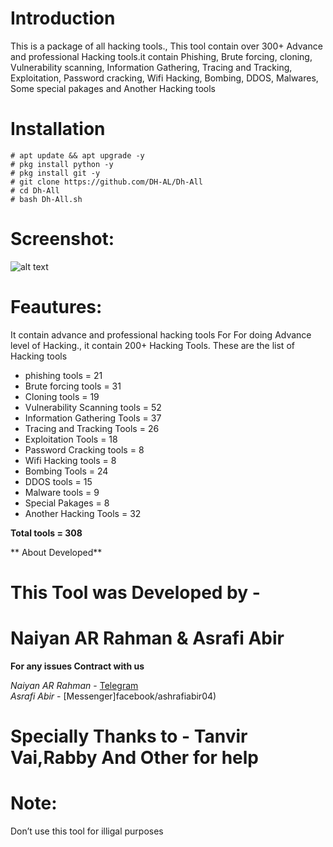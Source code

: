 # Introduction
This is a package of all hacking tools.,
This tool contain over 300+ Advance and professional
Hacking tools.it contain Phishing, Brute forcing, cloning, 
Vulnerability scanning, Information Gathering, Tracing and Tracking,
Exploitation, Password cracking, Wifi Hacking, Bombing, DDOS,
Malwares, Some special pakages and Another Hacking tools

# Installation 
```
# apt update && apt upgrade -y 
# pkg install python -y 
# pkg install git -y 
# git clone https://github.com/DH-AL/Dh-All
# cd Dh-All
# bash Dh-All.sh 

```
# Screenshot:
![alt text](https://github.com/DH-AL/Dh-All/blob/main/Screenshot_20210514-210157_Termux.png)
# Feautures:
It contain advance and professional hacking tools For
For doing Advance level of Hacking., it contain 200+
Hacking Tools. These are the list of Hacking tools
- phishing tools = 21
- Brute forcing tools = 31
- Cloning tools = 19
- Vulnerability Scanning tools = 52
- Information Gathering Tools = 37
- Tracing and Tracking Tools = 26
- Exploitation Tools = 18
- Password Cracking tools = 8
- Wifi Hacking tools = 8
- Bombing Tools = 24
- DDOS tools = 15
- Malware tools = 9
- Special Pakages = 8
- Another Hacking Tools = 32

**Total tools = 308**


** About Developed**

# This Tool was Developed by - 
# Naiyan AR Rahman & Asrafi Abir 

**For any issues Contract with us**

_Naiyan AR Rahman_ - [Telegram](t.me/N4IY4N) <br>
_Asrafi Abir_ - [Messenger]facebook/ashrafiabir04)
# Specially Thanks to - Tanvir Vai,Rabby And Other for help

# Note:
Don’t use this tool for illigal purposes 
